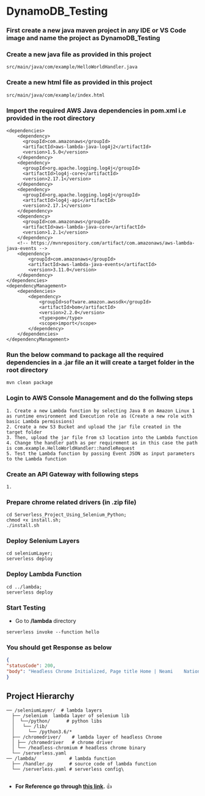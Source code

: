 # DynamoDB_Testing

### First create a new java maven project in any IDE or VS Code image and name the project as **DynamoDB_Testing**

### Create a new java file as provided in this project
```
src/main/java/com/example/HelloWorldHandler.java
```
### Create a new html file as provided in this project
``` 
src/main/java/com/example/index.html
```
### Import the required AWS Java dependencies in pom.xml i.e provided in the root directory
```
<dependencies>
    <dependency>
      <groupId>com.amazonaws</groupId>
      <artifactId>aws-lambda-java-log4j2</artifactId>
      <version>1.5.0</version>
    </dependency>
    <dependency>
      <groupId>org.apache.logging.log4j</groupId>
      <artifactId>log4j-core</artifactId>
      <version>2.17.1</version>
    </dependency>
    <dependency>
      <groupId>org.apache.logging.log4j</groupId>
      <artifactId>log4j-api</artifactId>
      <version>2.17.1</version>
    </dependency>
    <dependency>
      <groupId>com.amazonaws</groupId>
      <artifactId>aws-lambda-java-core</artifactId>
      <version>1.2.1</version>
    </dependency>
    <!-- https://mvnrepository.com/artifact/com.amazonaws/aws-lambda-java-events -->
    <dependency>
        <groupId>com.amazonaws</groupId>
        <artifactId>aws-lambda-java-events</artifactId>
        <version>3.11.0</version>
    </dependency>
</dependencies>
<dependencyManagement>
    <dependencies>
        <dependency>
            <groupId>software.amazon.awssdk</groupId>
            <artifactId>bom</artifactId>
            <version>2.2.0</version>
            <type>pom</type>
            <scope>import</scope>
        </dependency>
    </dependencies>
</dependencyManagement>
```

### Run the below command to package all the required dependencies in a .jar file an it will create a target folder in the root directory
```
mvn clean package
```

### Login to AWS Console Management and do the follwing steps 

```
1. Create a new Lambda function by selecting Java 8 on Amazon Linux 1 as runtime environment and Execution role as (Create a new role with basic Lambda permissions)
2. Create a new S3 Bucket and upload the jar file created in the target folder
3. Then, upload the jar file from s3 location into the Lambda function
4. Change the handler path as per requirement as in this case the path is com.example.HelloWorldHandler::handleRequest
5. Test the Lambda function by passing Event JSON as input parameters to the Lambda function
```
### Create an API Gateway with following steps 
```
1. 
```

### Prepare chrome related drivers (in .zip file)
```
cd Serverless_Project_Using_Selenium_Python;
chmod +x install.sh;
./install.sh
```

### Deploy Selenium Layers
```
cd seleniumLayer;
serverless deploy 
```


### Deploy Lambda Function
```
cd ../lambda;
serverless deploy 
```

### Start Testing
   - Go to **/lambda** directory  

```
serverless invoke --function hello
```

### You should get Response as below

``` json
{
"statusCode": 200,
"body": "Headless Chrome Initialized, Page title Home | Neami    National"
}
```

## Project Hierarchy
```
── /seleniumLayer/  # lambda layers
  ├── /selenium  lambda layer of selenium lib
  │  └──/python/      # python libs
  │   └── /lib/    
  │     └── /python3.6/*    
  ├── /chromedriver/    # lambda layer of headless Chrome 
  │ ├── /chromedriver   # chrome driver
  │ └── /headless-chromium # headless chrome binary
  └── /serverless.yaml     
── /lambda/            # lambda function
  ├── /handler.py      # source code of lambda function 
  └── /serverless.yaml # serverless config\
  
  ```
  
- **For Reference go through [this link](https://github.com/yai333/Selenium-UI-testing-with-AWS-Lambda-Layers).** :thumbsup:

